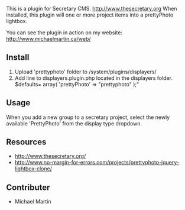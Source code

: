 This is a plugin for Secretary CMS. <http://www.thesecretary.org>
When installed, this plugin will one or more project items into a prettyPhoto lightbox. 

You can see the plugin in action on my website: <http://www.michaelmartin.ca/web/>

## Install

1. Upload 'prettyphoto' folder to /system/plugins/displayers/
2. Add line to displayers.plugin.php located in the displayers folder.
        $defaults= array(
            'prettyPhoto'	=>	"prettyphoto"
        );"

## Usage

When you add a new group to a secretary project, select the newly available 'PrettyPhoto' from the display type dropdown.


## Resources

* <http://www.thesecretary.org/>
* <http://www.no-margin-for-errors.com/projects/prettyphoto-jquery-lightbox-clone/>

## Contributer

* Michael Martin 
